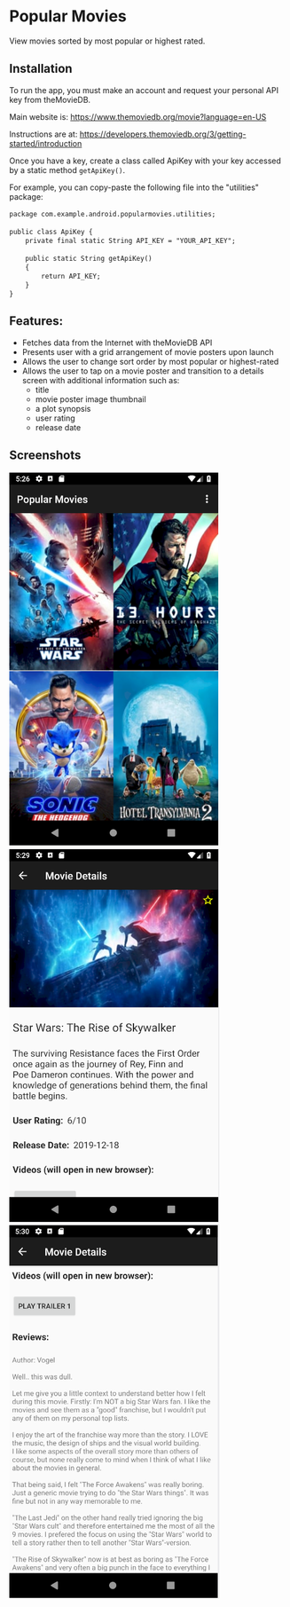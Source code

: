 # Popular Movies
View movies sorted by most popular or highest rated.

## Installation
To run the app, you must make an account and request your personal API key from theMovieDB.

Main website is: https://www.themoviedb.org/movie?language=en-US

Instructions are at: https://developers.themoviedb.org/3/getting-started/introduction

Once you have a key, create a class called ApiKey with your key accessed by a static method `getApiKey()`.

For example, you can copy-paste the following file into the "utilities" package:
```
package com.example.android.popularmovies.utilities;

public class ApiKey {
    private final static String API_KEY = "YOUR_API_KEY";

    public static String getApiKey()
    {
        return API_KEY;
    }
}
```

## Features:
- Fetches data from the Internet with theMovieDB API
- Presents user with a grid arrangement of movie posters upon launch
- Allows the user to change sort order by most popular or highest-rated
- Allows the user to tap on a movie poster and transition to a details screen with additional information such as:
  - title
  - movie poster image thumbnail
  - a plot synopsis
  - user rating
  - release date

## Screenshots
![movie poster grid view](popular_movies_3.PNG)
![movie detail screen with favorites icon](popular_movies_4.PNG)
![movie detail screen of trailer button and review](popular_movies_5.PNG)